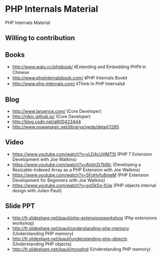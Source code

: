 # PHP Internals Material

PHP Internals Material

## Willing to contribution

## Books
- http://www.walu.cc/phpbook/ 《Extending and Embedding PHP》 in Chinese
- http://www.phpinternalsbook.com/ 《PHP Internals Book》
- http://www.php-internals.com/ 《Think In PHP Internals》

## Blog
 - http://www.laruence.com/ (Core Developer)
 - http://nikic.github.io/ (Core Developer)
 - http://blog.csdn.net/a600423444
 - http://www.nowamagic.net/librarys/veda/detail/1285

## Video
 - https://www.youtube.com/watch?v=vLD4cUHMT5I (PHP 7 Extension Development with Joe Watkins)
 - https://www.youtube.com/watch?v=AloIn2t7bWc (Developing a Resizable-Indexed Array as a PHP Extension with Joe Watkins)
 - https://www.youtube.com/watch?v=5FoHyfu8meM (PHP Extension Development for Beginners with Joe Watkins)
 - https://www.youtube.com/watch?v=snGkSg-lfJw (PHP objects internal design with Julien Pauli)

## Slide PPT
 - http://fr.slideshare.net/jpauli/php-extensionsworkshop (Php extensions workshop)
 - http://fr.slideshare.net/jpauli/understanding-php-memory (Understanding PHP memory)
 - http://fr.slideshare.net/jpauli/understanding-php-objects (Understanding PHP objects)
 - http://fr.slideshare.net/jpauli/mysqlnd (Understanding PHP memory)

